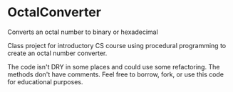 # OctalConverter
Converts an octal number to binary or hexadecimal

Class project for introductory CS course using procedural programming to create an octal number converter.

The code isn't DRY in some places and could use some refactoring. The methods don't have comments. Feel free to borrow, fork, or use this code for educational purposes.
